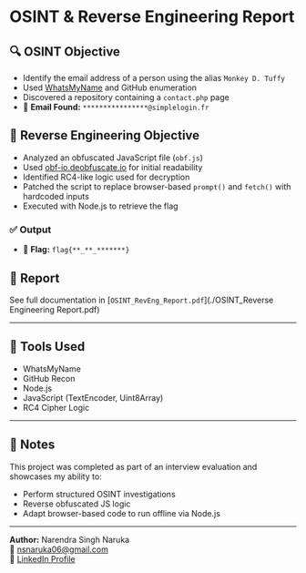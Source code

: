 # OSINT & Reverse Engineering Report

## 🔍 OSINT Objective

- Identify the email address of a person using the alias `Monkey D. Tuffy`
- Used [WhatsMyName](https://whatsmyname.app/) and GitHub enumeration
- Discovered a repository containing a `contact.php` page
- 📧 **Email Found:** `****************@simplelogin.fr`

## 🧠 Reverse Engineering Objective

- Analyzed an obfuscated JavaScript file (`obf.js`)
- Used [obf-io.deobfuscate.io](https://obf-io.deobfuscate.io/) for initial readability
- Identified RC4-like logic used for decryption
- Patched the script to replace browser-based `prompt()` and `fetch()` with hardcoded inputs
- Executed with Node.js to retrieve the flag

### ✅ Output
- 🏁 **Flag:** `flag{**_**_*******}`

## 📄 Report

See full documentation in [`OSINT_RevEng_Report.pdf`](./OSINT_Reverse Engineering Report.pdf)

---

## 🧰 Tools Used
- WhatsMyName
- GitHub Recon
- Node.js
- JavaScript (TextEncoder, Uint8Array)
- RC4 Cipher Logic

---

## 📌 Notes
This project was completed as part of an interview evaluation and showcases my ability to:
- Perform structured OSINT investigations
- Reverse obfuscated JS logic
- Adapt browser-based code to run offline via Node.js

---
**Author:** Narendra Singh Naruka  
📧 nsnaruka06@gmail.com  
🔗 [LinkedIn Profile](https://www.linkedin.com/in/csensn)
